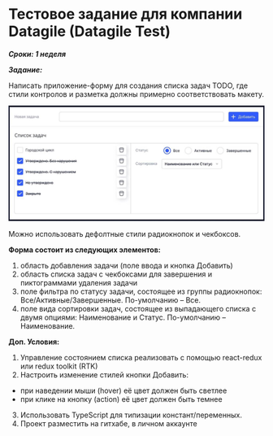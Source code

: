 # Тестовое задание для компании Datagile (Datagile Test)
***Cроки: 1 неделя***

***Задание:***

Написать приложение-форму для создания списка задач TODO, где стили контролов и разметка должны примерно соответствовать макету.

![Макет](https://github.com/efshchogolev/datagile-test/blob/main/design.png?raw=true)

Можно использовать дефолтные стили радиокнопок и чекбоксов.

**Форма состоит из следующих элементов:**
1. область добавления задачи (поле ввода и кнопка Добавить)
2. область списка задач с чекбоксами для завершения и пиктограммами удаления задачи
3. поле фильтра по статусу задачи, состоящее из группы радиокнопок: Все/Активные/Завершенные. По-умолчанию – Все.
4. поле вида сортировки задач, состоящее из выпадающего списка с двумя опциями: Наименование и Статус. По-умолчанию – Наименование.

**Доп. Условия:**
1. Управление состоянием списка реализовать с помощью react-redux или redux toolkit (RTK)
2. Настроить изменение стилей кнопки Добавить:
- при наведении мыши (hover) её цвет должен быть светлее
- при клике на кнопку (action) её цвет должен быть темнее
3. Использовать TypeScript для типизации констант/переменных.
4. Проект разместить на гитхабе, в личном аккаунте
